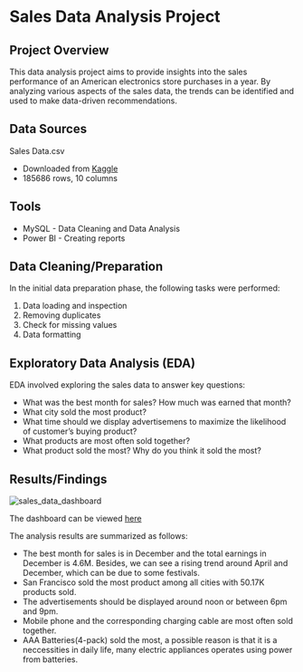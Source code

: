 # Sales Data Analysis Project

## Project Overview
This data analysis project aims to provide insights into the sales performance of an American electronics store purchases in a year. By analyzing various aspects of the sales data, the trends can be identified and used to make data-driven recommendations.

## Data Sources
Sales Data.csv
- Downloaded from [Kaggle](https://www.kaggle.com/datasets/beekiran/sales-data-analysis/data)
- 185686 rows, 10 columns

## Tools
- MySQL - Data Cleaning and Data Analysis
- Power BI - Creating reports

## Data Cleaning/Preparation
In the initial data preparation phase, the following tasks were performed:
1. Data loading and inspection
2. Removing duplicates
3. Check for missing values
4. Data formatting

## Exploratory Data Analysis (EDA)
EDA involved exploring the sales data to answer key questions:
- What was the best month for sales? How much was earned that month?
- What city sold the most product?
- What time should we display advertisemens to maximize the likelihood of customer’s buying product?
- What products are most often sold together?
- What product sold the most? Why do you think it sold the most?

## Results/Findings
![sales_data_dashboard](https://github.com/user-attachments/assets/5818231b-ce66-417f-bd0e-8d0d7a03feee)

The dashboard can be viewed [here](https://app.powerbi.com/reportEmbed?reportId=9990906d-8bf3-4dc6-8f0a-aabbeb2f8427&autoAuth=true&ctid=6c1d4152-39d0-44ca-88d9-b8d6ddca0708)

The analysis results are summarized as follows:
- The best month for sales is in December and the total earnings in December is 4.6M. Besides, we can see a rising trend around April and December, which can be due to some festivals.
- San Francisco sold the most product among all cities with 50.17K products sold.
- The advertisements should be displayed around noon or between 6pm and 9pm.
- Mobile phone and the corresponding charging cable are most often sold together.
- AAA Batteries(4-pack) sold the most, a possible reason is that it is a neccessities in daily life, many electric appliances operates using power from batteries.
